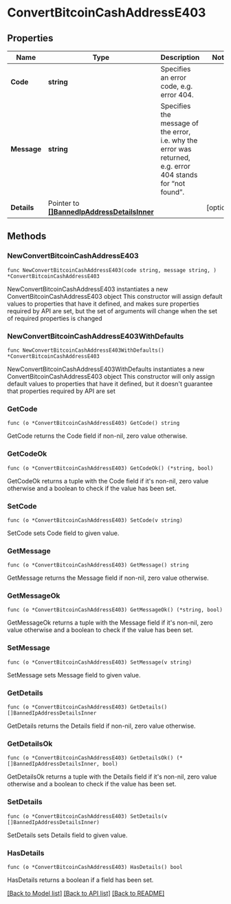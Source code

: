 # ConvertBitcoinCashAddressE403

## Properties

Name | Type | Description | Notes
------------ | ------------- | ------------- | -------------
**Code** | **string** | Specifies an error code, e.g. error 404. | 
**Message** | **string** | Specifies the message of the error, i.e. why the error was returned, e.g. error 404 stands for “not found”. | 
**Details** | Pointer to [**[]BannedIpAddressDetailsInner**](BannedIpAddressDetailsInner.md) |  | [optional] 

## Methods

### NewConvertBitcoinCashAddressE403

`func NewConvertBitcoinCashAddressE403(code string, message string, ) *ConvertBitcoinCashAddressE403`

NewConvertBitcoinCashAddressE403 instantiates a new ConvertBitcoinCashAddressE403 object
This constructor will assign default values to properties that have it defined,
and makes sure properties required by API are set, but the set of arguments
will change when the set of required properties is changed

### NewConvertBitcoinCashAddressE403WithDefaults

`func NewConvertBitcoinCashAddressE403WithDefaults() *ConvertBitcoinCashAddressE403`

NewConvertBitcoinCashAddressE403WithDefaults instantiates a new ConvertBitcoinCashAddressE403 object
This constructor will only assign default values to properties that have it defined,
but it doesn't guarantee that properties required by API are set

### GetCode

`func (o *ConvertBitcoinCashAddressE403) GetCode() string`

GetCode returns the Code field if non-nil, zero value otherwise.

### GetCodeOk

`func (o *ConvertBitcoinCashAddressE403) GetCodeOk() (*string, bool)`

GetCodeOk returns a tuple with the Code field if it's non-nil, zero value otherwise
and a boolean to check if the value has been set.

### SetCode

`func (o *ConvertBitcoinCashAddressE403) SetCode(v string)`

SetCode sets Code field to given value.


### GetMessage

`func (o *ConvertBitcoinCashAddressE403) GetMessage() string`

GetMessage returns the Message field if non-nil, zero value otherwise.

### GetMessageOk

`func (o *ConvertBitcoinCashAddressE403) GetMessageOk() (*string, bool)`

GetMessageOk returns a tuple with the Message field if it's non-nil, zero value otherwise
and a boolean to check if the value has been set.

### SetMessage

`func (o *ConvertBitcoinCashAddressE403) SetMessage(v string)`

SetMessage sets Message field to given value.


### GetDetails

`func (o *ConvertBitcoinCashAddressE403) GetDetails() []BannedIpAddressDetailsInner`

GetDetails returns the Details field if non-nil, zero value otherwise.

### GetDetailsOk

`func (o *ConvertBitcoinCashAddressE403) GetDetailsOk() (*[]BannedIpAddressDetailsInner, bool)`

GetDetailsOk returns a tuple with the Details field if it's non-nil, zero value otherwise
and a boolean to check if the value has been set.

### SetDetails

`func (o *ConvertBitcoinCashAddressE403) SetDetails(v []BannedIpAddressDetailsInner)`

SetDetails sets Details field to given value.

### HasDetails

`func (o *ConvertBitcoinCashAddressE403) HasDetails() bool`

HasDetails returns a boolean if a field has been set.


[[Back to Model list]](../README.md#documentation-for-models) [[Back to API list]](../README.md#documentation-for-api-endpoints) [[Back to README]](../README.md)


